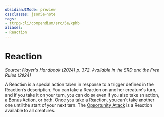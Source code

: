```yaml
---
obsidianUIMode: preview
cssclasses: json5e-note
tags:
- ttrpg-cli/compendium/src/5e/xphb
aliases:
- Reaction
---
```

# Reaction
*Source: Player's Handbook (2024) p. 372. Available in the <span title='Systems Reference Document (5.2)'>SRD</span> and the Free Rules (2024)* 

A Reaction is a special action taken in response to a trigger defined in the Reaction's description. You can take a Reaction on another creature's turn, and if you take it on your turn, you can do so even if you also take an action, a [Bonus Action](Інструменти%20ДМ/CLI/rules/variant-rules/bonus-action-xphb.md), or both. Once you take a Reaction, you can't take another one until the start of your next turn. The [Opportunity Attack](Інструменти%20ДМ/CLI/rules/actions.md#Opportunity%20Attack) is a Reaction available to all creatures.